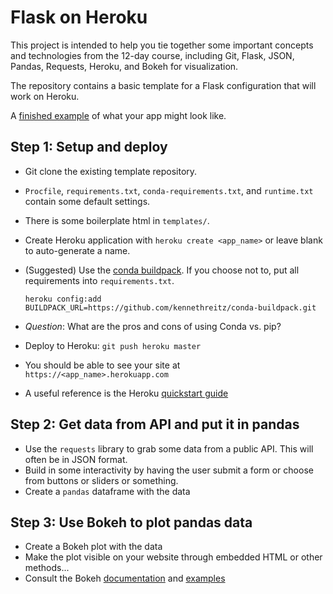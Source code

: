 # Flask on Heroku

This project is intended to help you tie together some important concepts and
technologies from the 12-day course, including Git, Flask, JSON, Pandas,
Requests, Heroku, and Bokeh for visualization.

The repository contains a basic template for a Flask configuration that will
work on Heroku.

A [finished example](https://lemurian.herokuapp.com) of what your app might look like.

## Step 1: Setup and deploy
- Git clone the existing template repository.
- `Procfile`, `requirements.txt`, `conda-requirements.txt`, and `runtime.txt`
  contain some default settings.
- There is some boilerplate html in `templates/`.
- Create Heroku application with `heroku create <app_name>` or leave blank to
  auto-generate a name.
- (Suggested) Use the [conda buildpack](https://github.com/kennethreitz/conda-buildpack).
  If you choose not to, put all requirements into `requirements.txt`.

  `heroku config:add BUILDPACK_URL=https://github.com/kennethreitz/conda-buildpack.git`
- *Question*: What are the pros and cons of using Conda vs. pip?
- Deploy to Heroku: `git push heroku master`
- You should be able to see your site at `https://<app_name>.herokuapp.com`
- A useful reference is the Heroku [quickstart guide](https://devcenter.heroku.com/articles/getting-started-with-python-o)

## Step 2: Get data from API and put it in pandas
- Use the `requests` library to grab some data from a public API. This will
  often be in JSON format.
- Build in some interactivity by having the user submit a form or choose
  from buttons or sliders or something.
- Create a `pandas` dataframe with the data

## Step 3: Use Bokeh to plot pandas data
- Create a Bokeh plot with the data
- Make the plot visible on your website through embedded HTML or other methods...
- Consult the Bokeh [documentation](http://bokeh.pydata.org/en/latest/docs/user_guide/embed.html)
  and [examples](https://github.com/bokeh/bokeh/tree/master/examples/embed)
